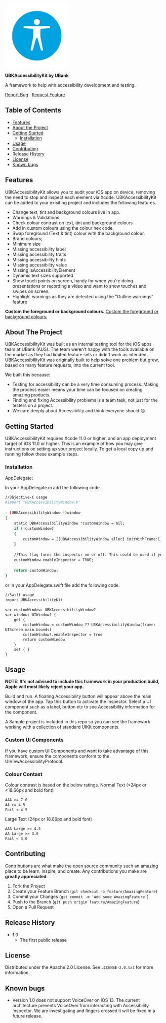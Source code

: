 
![Accessibility logo](images/UBKAccessibilityKitIcon.png)

**UBKAccessibilityKit  by UBank**

A framework to help with accessibility development and testing.

[Report Bug](https://github.com/NAB/UBKAccessibilityKit/issues) ·  [Request Feature](https://github.com/NAB/UBKAccessibilityKit/issues) 


## Table of Contents
* [Features](#features)
* [About the Project](#about-the-project)
* [Getting Started](#getting-started)
    * [Installation](#installation)
* [Usage](#usage)
* [Contributing](#contributing)
* [Release History](#release-history)
* [License](#license)
* [Known bugs](#known-bugs)


## Features
UBKAccessibilityKit allows you to audit your iOS app on device, removing the need to stop and inspect each element via Xcode. UBKAccessibilityKit can be added to your exisiting project and includes the following features.

* Change text, tint and background colours live in app.
* Warnings & Validations
* Check colour contrast on text, tint and background colours
* Add in custom colours using the colour hex code.
* Swap foreground (Text & tint) colour with the background colour.
* Brand colours;
* Minimum size
* Missing accessibility label
* Missing accessibility traits
* Missing accessibility hints
* Missing accessibility value
* Missing isAccessibilityElement
* Dynamic text sizes supported
* Show touch points on screen, handy for when you're doing presentations or recording a video and want to show touches and swipes on screen.
* Highlight warnings as they are detected using the "Outline warnings" feature

**Custom the foreground or background colours.**
[Custom the foreground or background colours.](images/UBKAccessibility_change_colour_low.gif)

  

## About The Project
UBKAccessibilityKit was built as an internal testing tool for the iOS apps team at UBank (AUS). The team weren't happy with the tools available on the market as they had limited feature sets or didn't work as intended. UBKAccessibilityKit was originally built to help solve one problem but grew, based on many feature requests, into the current tool.

We built this because:
* Testing for accessibility can be a very time consuming process. Making the process easier means your time can be focused on creating amazing products.
* Finding and fixing Accessibility problems is a team task, not just for the testers on a project.
* We care deeply about Accessibility and think everyone should :smile:


  

## Getting Started

UBKAccessibilityKit requires Xcode 11.0 or higher, and an app deployment target of iOS 11.0 or higher.
This is an example of how you may give instructions on setting up your project locally.
To get a local copy up and running follow these example steps.

### Installation

AppDelegate:

In your AppDelegate.m add the following code.

```sh
//Objective-C usage
#import "UBKAccessibilityWindow.h"

- (UBKAccessibilityWindow *)window
{
    static UBKAccessibilityWindow *customWindow = nil;
    if (!customWindow)
    {
        customWindow = [[UBKAccessibilityWindow alloc] initWithFrame:[[UIScreen mainScreen] bounds]];
    }
    
    //This flag turns the inspector on or off. This could be used if you want to add a switch in the settings.app for your app.
    customWindow.enableInspector = TRUE;

    return customWindow;
}
```

or in your AppDelegate.swift file add the following code.
```
//Swift usage
import UBKAccessibilityKit

var customWindow: UBKAccessibilityWindow?
var window: UIWindow? {
    get {
        customWindow = customWindow ?? UBKAccessibilityWindow(frame: UIScreen.main.bounds)
        customWindow!.enableInspector = true
        return customWindow
    }
    set { }
} 
```

 
## Usage
**NOTE: It's not advised to include this framework in your production build, Apple will most likely reject your app.** 

Build and run. A floating Accessibility button will appear above the main window of the app. Tap this button to activate the Inspector. Select a UI component such as a label, button etc to see Accessibility information for the component.

A Sample project is included in this repo so you can see the framework working with a collection of standard UIKit components.

### Custom UI Components
If you have custom UI Components and want to take advantage of this framework, ensure the components conform to the UIViewAccessibilityProtocol.


### Colour Contast
Colour contrast is based on the below ratings.
Normal Text  (<24px or <18.66px and bold font)
```
AAA >= 7.0
AA >= 4.5
Fail < 4.5
```

  

Large Text (24px or 18.66px and bold font)
```
AAA Large >= 4.5
AA Large >= 3.0
Fail < 3.0
```

## Contributing
Contributions are what make the open source community such an amazing place to be learn, inspire, and create. Any contributions you make are **greatly appreciated**.

1. Fork the Project
2. Create your Feature Branch (`git checkout -b feature/AmazingFeature`)
3. Commit your Changes (`git commit -m 'Add some AmazingFeature'`)
4. Push to the Branch (`git push origin feature/AmazingFeature`)
5. Open a Pull Request


## Release History
* 1.0
    * The first public release

## License
Distributed under the Apache 2.0 License. See `LICENSE-2.0.txt` for more information.

## Known bugs

* Version 1.0 does not support VoiceOver on iOS 13. The current architecture prevents VoiceOver from interacting with Accessibility Inspector. We are investigating and fingers crossed it will be fixed in a future release.
